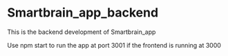 # Smartbrain_app_backend
This is the backend development of Smartbrain_app

Use npm start to run the app at port 3001 if the frontend is running at 3000
